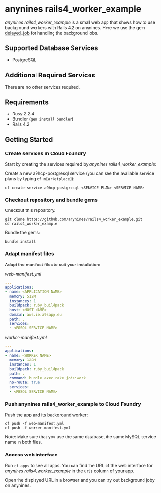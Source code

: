 # anynines rails4_worker_example
*anynines rails4_worker_example* is a small web app that shows how to use background workers with Rails 4.2 on anynines. Here we use the gem [delayed_job](https://github.com/collectiveidea/delayed_job) for handling the background jobs.

## Supported Database Services
- PostgreSQL

## Additional Required Services
There are no other services required.

## Requirements
- Ruby 2.2.4
- Bundler (`gem install bundler`)
- Rails 4.2

## Getting Started
### Create services in Cloud Foundry
Start by creating the services required by *anynines rails4_worker_example*:

Create a new a9hcp-postgresql service (you can see the available service plans by typing `cf m[arketplace]`):
```SHELL
cf create-service a9hcp-postgresql <SERVICE PLAN> <SERVICE NAME>
```

### Checkout repository and bundle gems
Checkout this repository:
```SHELL
git clone https://github.com/anynines/rails4_worker_example.git
cd rails4_worker_example
```
Bundle the gems:
```SHELL
bundle install
```

### Adapt manifest files
Adapt the manifest files to suit your installation:

*web-manifest.yml*
```YAML
---
applications:
- name: <APPLICATION NAME>
  memory: 512M
  instances: 1
  buildpack: ruby_buildpack
  host: <HOST NAME>
  domain: aws.ie.a9sapp.eu
  path: .
  services:
  - <PGSQL SERVICE NAME>
```

*worker-manifest.yml*
```YAML
---
applications:
- name: <WORKER NAME>
  memory: 128M
  instances: 1
  buildpack: ruby_buildpack
  path: .
  command: bundle exec rake jobs:work
  no-route: true
  services:
  - <PGSQL SERVICE NAME>
```

### Push anynines rails4_worker_example to Cloud Foundry
Push the app and its background worker:
```SHELL
cf push -f web-manifest.yml
cf push -f worker-manifest.yml
```

Note: Make sure that you use the same database, the same MySQL service name in both files.

### Access web interface
Run `cf apps` to see all apps. You can find the URL of the web interface for *anynines rails4_worker_example* in the `urls` column of your app.

Open the displayed URL in a browser and you can try out background joby on anynines.
